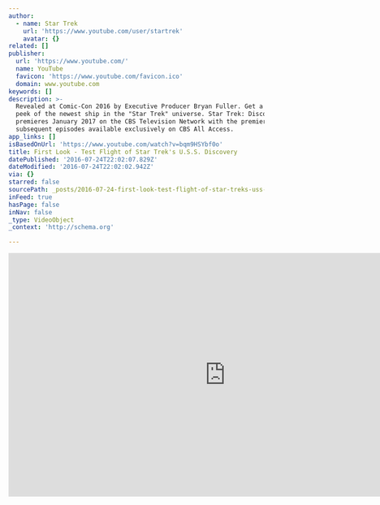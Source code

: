 ```yaml
---
author:
  - name: Star Trek
    url: 'https://www.youtube.com/user/startrek'
    avatar: {}
related: []
publisher:
  url: 'https://www.youtube.com/'
  name: YouTube
  favicon: 'https://www.youtube.com/favicon.ico'
  domain: www.youtube.com
keywords: []
description: >-
  Revealed at Comic-Con 2016 by Executive Producer Bryan Fuller. Get a sneak
  peek of the newest ship in the "Star Trek" universe. Star Trek: Discovery
  premieres January 2017 on the CBS Television Network with the premiere and all
  subsequent episodes available exclusively on CBS All Access.
app_links: []
isBasedOnUrl: 'https://www.youtube.com/watch?v=bqm9HSYbf0o'
title: First Look - Test Flight of Star Trek's U.S.S. Discovery
datePublished: '2016-07-24T22:02:07.829Z'
dateModified: '2016-07-24T22:02:02.942Z'
via: {}
starred: false
sourcePath: _posts/2016-07-24-first-look-test-flight-of-star-treks-uss-discovery.md
inFeed: true
hasPage: false
inNav: false
_type: VideoObject
_context: 'http://schema.org'

---
```

<iframe src="https://cdn.embedly.com/widgets/media.html?src=https%3A%2F%2Fwww.youtube.com%2Fembed%2Fbqm9HSYbf0o%3Ffeature%3Doembed&amp;url=http%3A%2F%2Fwww.youtube.com%2Fwatch%3Fv%3Dbqm9HSYbf0o&amp;image=https%3A%2F%2Fi.ytimg.com%2Fvi%2Fbqm9HSYbf0o%2Fhqdefault.jpg&amp;key=b7d04c9b404c499eba89ee7072e1c4f7&amp;type=text%2Fhtml&amp;schema=youtube" width="854" height="480" scrolling="no" frameborder="0" allowfullscreen="" style=""></iframe>